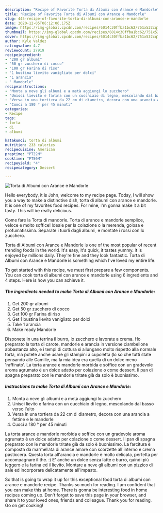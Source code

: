 ```yaml
---
description: "Recipe of Favorite Torta di Albumi con Arance e Mandorle"
title: "Recipe of Favorite Torta di Albumi con Arance e Mandorle"
slug: 445-recipe-of-favorite-torta-di-albumi-con-arance-e-mandorle
date: 2020-12-05T06:12:06.175Z
image: https://img-global.cpcdn.com/recipes/6014c30ffba1bc62/751x532cq70/torta-di-albumi-con-arance-e-mandorle-recipe-main-photo.jpg
thumbnail: https://img-global.cpcdn.com/recipes/6014c30ffba1bc62/751x532cq70/torta-di-albumi-con-arance-e-mandorle-recipe-main-photo.jpg
cover: https://img-global.cpcdn.com/recipes/6014c30ffba1bc62/751x532cq70/torta-di-albumi-con-arance-e-mandorle-recipe-main-photo.jpg
author: Kyle Valdez
ratingvalue: 4.7
reviewcount: 27919
recipeingredient:
- "200 gr albumi"
- "50 gr zucchero di cocco"
- "100 gr Farina di riso"
- "1 bustina lievito vanigliato per dolci"
- "1 arancia"
- " Mandorle"
recipeinstructions:
- "Monta a neve gli albumi e a metà aggiungi lo zucchero"
- "Unisci lievito e farina con un cucchiaio di legno, mescolando dal basso verso l&#39;alto"
- "Versa in una tortiera da 22 cm di diametro, decora con una arancia a fettine e le mandorle"
- "Cuoci a 180 ° per 45 minuti"
categories:
- Recipe
tags:
- torta
- di
- albumi

katakunci: torta di albumi 
nutrition: 233 calories
recipecuisine: American
preptime: "PT22M"
cooktime: "PT50M"
recipeyield: "4"
recipecategory: Dessert

---
```



![Torta di Albumi con Arance e Mandorle](https://img-global.cpcdn.com/recipes/6014c30ffba1bc62/751x532cq70/torta-di-albumi-con-arance-e-mandorle-recipe-main-photo.jpg)

Hello everybody, it is John, welcome to my recipe page. Today, I will show you a way to make a distinctive dish, torta di albumi con arance e mandorle. It is one of my favorites food recipes. For mine, I'm gonna make it a bit tasty. This will be really delicious.

Come fare la Torta di mandorle. Torta di arance e mandorle semplice, veloce e molto soffice! Ideale per la colazione o la merenda, golosa e profumatissima. Separate i tuorli dagli albumi, e montate i rossi con lo zucchero.

Torta di Albumi con Arance e Mandorle is one of the most popular of recent trending foods in the world. It's easy, it's quick, it tastes yummy. It is enjoyed by millions daily. They're fine and they look fantastic. Torta di Albumi con Arance e Mandorle is something which I've loved my entire life.


To get started with this recipe, we must first prepare a few components. You can cook torta di albumi con arance e mandorle using 6 ingredients and 4 steps. Here is how you can achieve it.

<!--inarticleads1-->

##### The ingredients needed to make Torta di Albumi con Arance e Mandorle:

1. Get 200 gr albumi
1. Get 50 gr zucchero di cocco
1. Get 100 gr Farina di riso
1. Get 1 bustina lievito vanigliato per dolci
1. Take 1 arancia
1. Make ready  Mandorle


Disponete in una terrina il burro, lo zucchero e lavorate a crema. Ho preparato la torta di carote, mandorle e arancia in versione ciambellone abbastanza alto, e i tempi di cottura si allungano molto rispetto alla normale torta, ma potete anche usare gli stampini a cupoletta (lo so che tutti state pensando alle Camille, ma la mia idea era quella di un dolce meno &#39;raffinato&#39;. La torta arance e mandorle morbida e soffice con un gradevole aroma agrumato è un dolce adatto per colazione o come dessert. Il pan di spagna preparato con le mandorle tritate già da solo è buonissimo. 

<!--inarticleads2-->

##### Instructions to make Torta di Albumi con Arance e Mandorle:

1. Monta a neve gli albumi e a metà aggiungi lo zucchero
1. Unisci lievito e farina con un cucchiaio di legno, mescolando dal basso verso l&#39;alto
1. Versa in una tortiera da 22 cm di diametro, decora con una arancia a fettine e le mandorle
1. Cuoci a 180 ° per 45 minuti


La torta arance e mandorle morbida e soffice con un gradevole aroma agrumato è un dolce adatto per colazione o come dessert. Il pan di spagna preparato con le mandorle tritate già da solo è buonissimo. La farcitura è composta da marmellata di arance amare con scorzette all&#39;interno e crema pasticcera. Questa torta all&#39;arancia e mandorle è molto delicata, perfetta per accompagnare il the. :) E&#39; anche un dolce senza latte e burro, quindi più leggero e la farina ed il lievito. Montare a neve gli albumi con un pizzico di sale ed incorporare delicatamente all&#39;impasto. 

So that is going to wrap it up for this exceptional food torta di albumi con arance e mandorle recipe. Thanks so much for reading. I am confident that you can make this at home. There is gonna be interesting food in home recipes coming up. Don't forget to save this page in your browser, and share it to your loved ones, friends and colleague. Thank you for reading. Go on get cooking!
